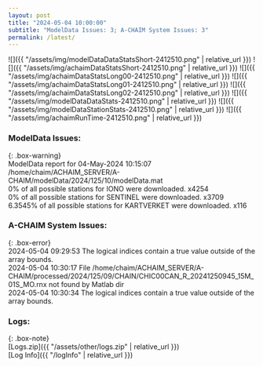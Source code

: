 ```yaml
---
layout: post
title: "2024-05-04 10:00:00"
subtitle: "ModelData Issues: 3; A-CHAIM System Issues: 3"
permalink: /latest/
---
```


![]({{ "/assets/img/modelDataDataStatsShort-2412510.png" | relative_url }})
![]({{ "/assets/img/achaimDataStatsShort-2412510.png" | relative_url }})
![]({{ "/assets/img/achaimDataStatsLong00-2412510.png" | relative_url }})
![]({{ "/assets/img/achaimDataStatsLong01-2412510.png" | relative_url }})
![]({{ "/assets/img/achaimDataStatsLong02-2412510.png" | relative_url }})
![]({{ "/assets/img/modelDataDataStats-2412510.png" | relative_url }})
![]({{ "/assets/img/modelDataStationStats-2412510.png" | relative_url }})
![]({{ "/assets/img/achaimRunTime-2412510.png" | relative_url }})


### ModelData Issues:  
  
{: .box-warning}  
 ModelData report for 04-May-2024 10:15:07   
 /home/chaim/ACHAIM_SERVER/A-CHAIM/modelData/2024/125/10/modelData.mat   
 0% of all possible stations for IONO were downloaded. x4254   
 0% of all possible stations for SENTINEL were downloaded. x3709   
 6.3545% of all possible stations for KARTVERKET were downloaded. x116   
  
### A-CHAIM System Issues:  
  
{: .box-error}  
2024-05-04 09:29:53 The logical indices contain a true value outside of the array bounds.  
2024-05-04 10:30:17 File /home/chaim/ACHAIM_SERVER/A-CHAIM/processed/2024/125/09/CHAIN/CHIC00CAN_R_20241250945_15M_01S_MO.rnx not found by Matlab dir  
2024-05-04 10:30:34 The logical indices contain a true value outside of the array bounds.  

### Logs:  
  
{: .box-note}  
[Logs.zip]({{ "/assets/other/logs.zip" | relative_url }})  
[Log Info]({{ "/logInfo" | relative_url }})  

